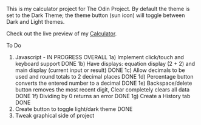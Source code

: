 This is my calculator project for The Odin Project. By default the theme is set to the Dark Theme; the
theme button (sun icon) will toggle between Dark and Light themes.

Check out the live preview of my <a href="">Calculator</a>.

To Do

1. Javascript - IN PROGRESS OVERALL
   1a) Implement click/touch and keyboard support DONE
   1b) Have displays: equation display (2 + 2) and main display (current input or result) DONE
   1c) Allow decimals to be used and round totals to 2 decimal places DONE
   1d) Percentage button converts the entered number to a decimal DONE
   1e) Backspace/delete button removes the most recent digit, Clear completely clears all data DONE
   1f) Dividing by 0 returns an error DONE
   1g) Create a History tab DONE
2. Create button to toggle light/dark theme DONE
3. Tweak graphical side of project
